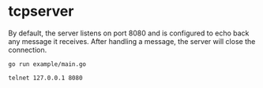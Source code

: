 # tcpserver

By default, the server listens on port 8080 and is configured to echo back any message it receives.
After handling a message, the server will close the connection.

```
go run example/main.go
```

```
telnet 127.0.0.1 8080
```